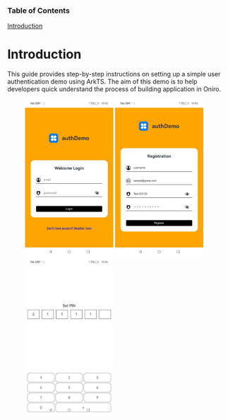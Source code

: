 ### Table of Contents
[Introduction](#introduction)




# Introduction
This guide provides step-by-step instructions on setting up a simple user authentication demo using ArkTS. 
The aim of this demo is to help developers quick understand the process of building application in Oniro.  
<div>
    <figure >
        <img src="images/image_1.jpeg"  width="200"/><span> </span>
        <img src="images/image_2.jpeg"  width="200"/><span> </span>
        <img src="images/image_3.jpeg"  width="200"/><span> </span>
    </figure>
</div>









